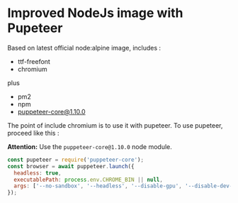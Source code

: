# Improved NodeJs image with Pupeteer

Based on latest official node:alpine image, includes : 
- ttf-freefont 
- chromium

plus
- pm2
- npm
- puppeteer-core@1.10.0

The point of include chromium is to use it with pupeteer. To use pupeteer, proceed like this : 

**Attention:** Use the `puppeteer-core@1.10.0` node module.
```js
const pupeteer = require('puppeteer-core'); 
const browser = await puppeteer.launch({
  headless: true,
  executablePath: process.env.CHROME_BIN || null,
  args: ['--no-sandbox', '--headless', '--disable-gpu', '--disable-dev-shm-usage']
});
```
